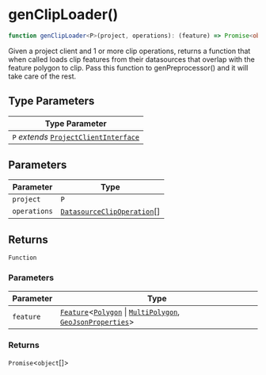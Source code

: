# genClipLoader()

```ts
function genClipLoader<P>(project, operations): (feature) => Promise<object[]>;
```

Given a project client and 1 or more clip operations, returns a function that when called
loads clip features from their datasources that overlap with the feature polygon to clip.
Pass this function to genPreprocessor() and it will take care of the rest.

## Type Parameters

| Type Parameter                                                                                     |
| -------------------------------------------------------------------------------------------------- |
| `P` _extends_ [`ProjectClientInterface`](../../geoprocessing/interfaces/ProjectClientInterface.md) |

## Parameters

| Parameter    | Type                                                                                     |
| ------------ | ---------------------------------------------------------------------------------------- |
| `project`    | `P`                                                                                      |
| `operations` | [`DatasourceClipOperation`](../../geoprocessing/interfaces/DatasourceClipOperation.md)[] |

## Returns

`Function`

### Parameters

| Parameter | Type                                                                                                                                                                                                                                                               |
| --------- | ------------------------------------------------------------------------------------------------------------------------------------------------------------------------------------------------------------------------------------------------------------------ |
| `feature` | [`Feature`](../../geoprocessing/interfaces/Feature.md)\<[`Polygon`](../../geoprocessing/interfaces/Polygon.md) \| [`MultiPolygon`](../../geoprocessing/interfaces/MultiPolygon.md), [`GeoJsonProperties`](../../geoprocessing/type-aliases/GeoJsonProperties.md)\> |

### Returns

`Promise`\<`object`[]\>
